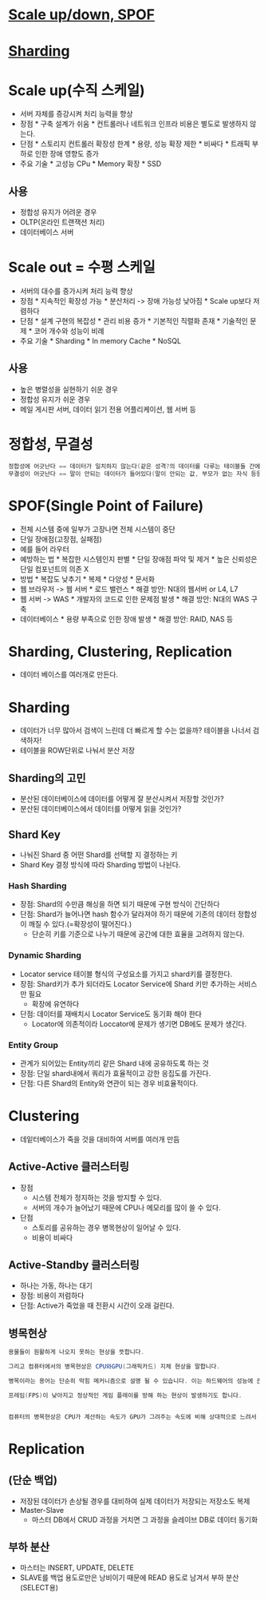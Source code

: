 # [Scale up/down, SPOF](https://www.youtube.com/watch?v=_sLjXviYivM&list=PLgXGHBqgT2TvpJ_p9L_yZKPifgdBOzdVH&index=24)
# [Sharding](https://www.youtube.com/watch?v=js4y5VDknfA&list=PLgXGHBqgT2TvpJ_p9L_yZKPifgdBOzdVH&index=20)

# Scale up(수직 스케일)
* 서버 자체를 증강시켜 처리 능력을 향상
* 장점
      * 구축 설계가 쉬움
      * 컨트롤러나 네트워크 인프라 비용은 별도로 발생하지 않는다.
* 단점
      * 스토리지 컨트롤러 확장성 한계
      * 용량, 성능 확장 제한
      * 비싸다
      * 트래픽 부하로 인한 장애 영향도 증가
* 주요 기술
      * 고성능 CPu
      * Memory 확장
      * SSD

## 사용
* 정합성 유지가 어려운 경우
* OLTP(온라인 트랜잭션 처리)
* 데이터베이스 서버



# Scale out = 수평 스케일
* 서버의 대수를 증가시켜 처리 능력 향상
* 장점
      * 지속적인 확장성 가능
      * 분산처리 -> 장애 가능성 낮아짐
      * Scale up보다 저렴하다
* 단점
      * 설계 구현의 복잡성
      * 관리 비용 증가
      * 기본적인 직렬화 존재
      * 기술적인 문제
      * 코어 개수와 성능이 비례
* 주요 기술
      * Sharding
      * In memory Cache
      * NoSQL

## 사용
* 높은 병렬성을 실현하기 쉬운 경우
* 정합성 유지가 쉬운 경우
* 메일 게시판 서버, 데이터 읽기 전용 어플리케이션, 웹 서버 등


# 정합성, 무결성
```java
정합성에 어긋난다 == 데이터가 일치하지 않는다(같은 성격?의 데이터를 다루는 테이블들 간에)
무결성이 어긋난다 == 말이 안되는 데이터가 들어있다(말이 안되는 값, 부모가 없는 자식 등등)
```

# SPOF(Single Point of Failure)
* 전체 시스템 중에 일부가 고장나면 전체 시스템이 중단
* 단일 장애점(고장점, 실패점)
* 예를 들어 라우터
* 예방하는 법
      * 복잡한 시스템인지 판별
      * 단일 장애점 파악 및 제거
      * 높은 신뢰성은 단일 컴포넌트의 의존 X
* 방법
      * 복잡도 낮추기
      * 복제
      * 다양성
      * 문서화
* 웹 브라우저 -> 웹 서버
      * 로드 밸런스
      * 해결 방안: N대의 웹서버 or L4, L7
* 웹 서버 -> WAS
      * 개발자의 코드로 인한 문제점 발생
      * 해결 방안: N대의 WAS 구축
* 데이터베이스
      * 용량 부족으로 인한 장애 발생
      * 해결 방안: RAID, NAS 등

#  Sharding, Clustering, Replication
* 데이터 베이스를 여러개로 만든다.

#  Sharding
* 데이터가 너무 많아서 검색이 느린데 더 빠르게 할 수는 없을까? 테이블을 나너서 검색하자!
* 테이블을 ROW단위로 나눠서 분산 저장

## Sharding의 고민
* 분산된 데이터베이스에 데이터를 어떻게 잘 분산시켜서 저장할 것인가?
* 분산된 데이터베이스에서 데이터를 어떻게 읽을 것인가?

## Shard Key
* 나눠진 Shard 중 어떤 Shard를 선택할 지 결정하는 키
* Shard Key 결정 방식에 따라 Sharding 방법이 나뉜다.

### Hash Sharding
* 장점: Shard의 수만큼 해싱을 하면 되기 때문에 구현 방식이 간단하다
* 단점: Shard가 늘어나면 hash 함수가 달라져야 하기 때문에 기존의 데이터 정합성이 깨질 수 있다.(=확장성이 떨어진다.)
    * 단순히 키를 기준으로 나누기 때문에 공간에 대한 효율을 고려하지 않는다.

### Dynamic Sharding
* Locator service 테이블 형식의 구성요소를 가지고 shard키를 결정한다.
* 장점: Shard키가 추가 되더라도 Locator Service에 Shard 키만 추가하는 서비스만 필요
    * 확장에 유연하다
* 단점: 데이터를 재배치시 Locator Service도 동기화 해야 한다
    * Locator에 의존적이라 Loccator에 문제가 생기면 DB에도 문제가 생긴다.

### Entity Group
* 관계가 되어있는 Entity끼리 같은 Shard 내에 공유하도록 하는 것
* 장점: 단일 shard내에서 쿼리가 효율적이고 강한 응집도를 가진다.
* 단점: 다른 Shard의 Entity와 연관이 되는 경우 비효율적이다.

# Clustering
* 데잍터베이스가 죽을 것을 대비하여 서버를 여러개 만듬

## Active-Active 클러스터링
* 장점
    * 시스템 전체가 정지하는 것을 방지할 수 있다.
    * 서버의 개수가 늘어났기 때문에 CPU나 메모리를 많이 쓸 수 있다.
 * 단점
    * 스토리를 공유하는 경우 병목현상이 일어날 수 있다.
    * 비용이 비싸다

## Active-Standby 클러스터링
* 하나는 가동, 하나는 대기
* 장점: 비용이 저럼하다
* 단점: Active가 죽었을 때 전환시 시간이 오래 걸린다.

## 병목현상
```java
용물들이 원활하게 나오지 못하는 현상을 뜻합니다.

그리고 컴퓨터에서의 병목현상은 CPU와GPU(그래픽카드) 지체 현상을 말합니다.

병목이라는 용어는 단순히 막힘 메커니즘으로 설명 될 수 있습니다. 이는 하드웨어의 성능에 큰 영향을 줄 수 있고 

프레임(FPS)이 낮아지고 정상적인 게임 플레이를 방해 하는 현상이 발생하기도 합니다. 


컴퓨터의 병목현상은 CPU가 계산하는 속도가 GPU가 그려주는 속도에 비해 상대적으로 느려서 발생하는 것입니다.

```

# Replication

## (단순 백업)
* 저장된 데이터가 손상될 경우를 대비하여 실제 데이터가 저장되는 저장소도 복제
* Master-Slave
  * 마스터 DB에서 CRUD 과정을 거치면 그 과정을 슬레이브 DB로 데이터 동기화

## 부하 분산
* 마스터는 INSERT, UPDATE, DELETE
* SLAVE를 백업 용도로만은 낭비이기 때문에 READ 용도로 남겨서 부하 분산(SELECT용)
